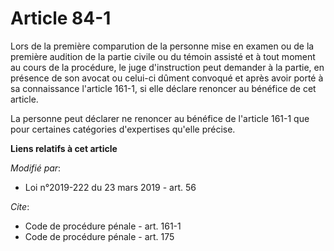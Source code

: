 # Article 84-1

Lors de la première comparution de la personne mise en examen ou de la première audition de la partie civile ou du témoin
assisté et à tout moment au cours de la procédure, le juge d'instruction peut demander à la partie, en présence de son avocat
ou celui-ci dûment convoqué et après avoir porté à sa connaissance l'article 161-1, si elle déclare renoncer au bénéfice de
cet article.

La personne peut déclarer ne renoncer au bénéfice de l'article 161-1 que pour certaines catégories d'expertises qu'elle
précise.

**Liens relatifs à cet article**

_Modifié par_:

  - Loi n°2019-222 du 23 mars 2019 - art. 56

_Cite_:

  - Code de procédure pénale - art. 161-1
  - Code de procédure pénale - art. 175
